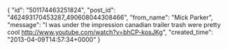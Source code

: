  {
   "id": "501174463251824",
   "post_id": "462493170453287_490608044308466",
   "from_name": "Mick Parker",
   "message": "I was under the impression canadian trailer trash were pretty cool http://www.youtube.com/watch?v=bhCP-kosJKg",
   "created_time": "2013-04-09T14:57:34+0000"
 }
